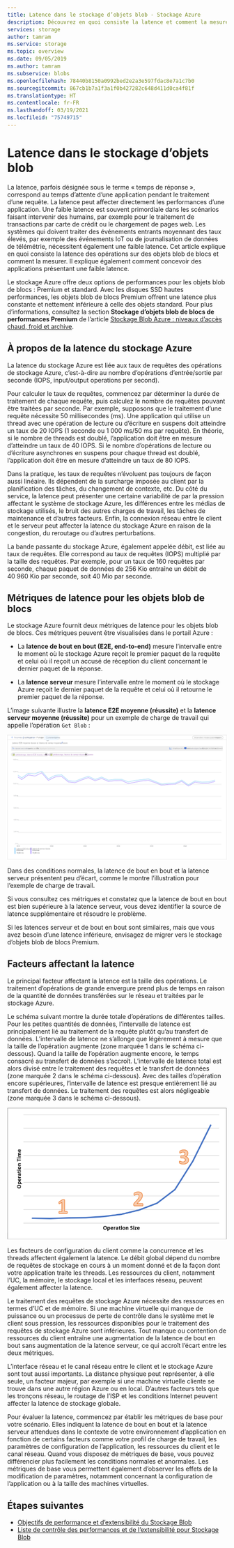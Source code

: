 ```yaml
---
title: Latence dans le stockage d’objets blob - Stockage Azure
description: Découvrez en quoi consiste la latence et comment la mesurer, et apprenez à concevoir des applications de stockage d’objets blob présentant une faible latence.
services: storage
author: tamram
ms.service: storage
ms.topic: overview
ms.date: 09/05/2019
ms.author: tamram
ms.subservice: blobs
ms.openlocfilehash: 78440b8150a0992bed2e2a3e597fdac8e7a1c7b0
ms.sourcegitcommit: 867cb1b7a1f3a1f0b427282c648d411d0ca4f81f
ms.translationtype: HT
ms.contentlocale: fr-FR
ms.lasthandoff: 03/19/2021
ms.locfileid: "75749715"
---
```

# <a name="latency-in-blob-storage"></a>Latence dans le stockage d’objets blob

La latence, parfois désignée sous le terme « temps de réponse », correspond au temps d’attente d’une application pendant le traitement d’une requête. La latence peut affecter directement les performances d’une application. Une faible latence est souvent primordiale dans les scénarios faisant intervenir des humains, par exemple pour le traitement de transactions par carte de crédit ou le chargement de pages web. Les systèmes qui doivent traiter des événements entrants moyennant des taux élevés, par exemple des événements IoT ou de journalisation de données de télémétrie, nécessitent également une faible latence. Cet article explique en quoi consiste la latence des opérations sur des objets blob de blocs et comment la mesurer. Il explique également comment concevoir des applications présentant une faible latence.

Le stockage Azure offre deux options de performances pour les objets blob de blocs : Premium et standard. Avec les disques SSD hautes performances, les objets blob de blocs Premium offrent une latence plus constante et nettement inférieure à celle des objets standard. Pour plus d’informations, consultez la section **Stockage d’objets blob de blocs de performances Premium** de l’article [Stockage Blob Azure : niveaux d’accès chaud, froid et archive](storage-blob-storage-tiers.md).

## <a name="about-azure-storage-latency"></a>À propos de la latence du stockage Azure

La latence du stockage Azure est liée aux taux de requêtes des opérations de stockage Azure, c’est-à-dire au nombre d’opérations d’entrée/sortie par seconde (IOPS, input/output operations per second).

Pour calculer le taux de requêtes, commencez par déterminer la durée de traitement de chaque requête, puis calculez le nombre de requêtes pouvant être traitées par seconde. Par exemple, supposons que le traitement d’une requête nécessite 50 millisecondes (ms). Une application qui utilise un thread avec une opération de lecture ou d’écriture en suspens doit atteindre un taux de 20 IOPS (1 seconde ou 1 000 ms/50 ms par requête). En théorie, si le nombre de threads est doublé, l’application doit être en mesure d’atteindre un taux de 40 IOPS. Si le nombre d’opérations de lecture ou d’écriture asynchrones en suspens pour chaque thread est doublé, l’application doit être en mesure d’atteindre un taux de 80 IOPS.

Dans la pratique, les taux de requêtes n’évoluent pas toujours de façon aussi linéaire. Ils dépendent de la surcharge imposée au client par la planification des tâches, du changement de contexte, etc. Du côté du service, la latence peut présenter une certaine variabilité de par la pression affectant le système de stockage Azure, les différences entre les médias de stockage utilisés, le bruit des autres charges de travail, les tâches de maintenance et d’autres facteurs. Enfin, la connexion réseau entre le client et le serveur peut affecter la latence du stockage Azure en raison de la congestion, du reroutage ou d’autres perturbations.

La bande passante du stockage Azure, également appelée débit, est liée au taux de requêtes. Elle correspond au taux de requêtes (IOPS) multiplié par la taille des requêtes. Par exemple, pour un taux de 160 requêtes par seconde, chaque paquet de données de 256 Kio entraîne un débit de 40 960 Kio par seconde, soit 40 Mio par seconde.

## <a name="latency-metrics-for-block-blobs"></a>Métriques de latence pour les objets blob de blocs

Le stockage Azure fournit deux métriques de latence pour les objets blob de blocs. Ces métriques peuvent être visualisées dans le portail Azure :

- La **latence de bout en bout (E2E, end-to-end)** mesure l’intervalle entre le moment où le stockage Azure reçoit le premier paquet de la requête et celui où il reçoit un accusé de réception du client concernant le dernier paquet de la réponse.

- La **latence serveur** mesure l’intervalle entre le moment où le stockage Azure reçoit le dernier paquet de la requête et celui où il retourne le premier paquet de la réponse.

L’image suivante illustre la **latence E2E moyenne (réussite)** et la **latence serveur moyenne (réussite)** pour un exemple de charge de travail qui appelle l’opération `Get Blob` :

![Capture d’écran montrant les métriques de latence pour l’opération Get Blob](media/storage-blobs-latency/latency-metrics-get-blob.png)

Dans des conditions normales, la latence de bout en bout et la latence serveur présentent peu d’écart, comme le montre l’illustration pour l’exemple de charge de travail.

Si vous consultez ces métriques et constatez que la latence de bout en bout est bien supérieure à la latence serveur, vous devez identifier la source de latence supplémentaire et résoudre le problème.

Si les latences serveur et de bout en bout sont similaires, mais que vous avez besoin d’une latence inférieure, envisagez de migrer vers le stockage d’objets blob de blocs Premium.

## <a name="factors-influencing-latency"></a>Facteurs affectant la latence

Le principal facteur affectant la latence est la taille des opérations. Le traitement d’opérations de grande envergure prend plus de temps en raison de la quantité de données transférées sur le réseau et traitées par le stockage Azure.

Le schéma suivant montre la durée totale d’opérations de différentes tailles. Pour les petites quantités de données, l’intervalle de latence est principalement lié au traitement de la requête plutôt qu’au transfert de données. L’intervalle de latence ne s’allonge que légèrement à mesure que la taille de l’opération augmente (zone marquée 1 dans le schéma ci-dessous). Quand la taille de l’opération augmente encore, le temps consacré au transfert de données s’accroît. L’intervalle de latence total est alors divisé entre le traitement des requêtes et le transfert de données (zone marquée 2 dans le schéma ci-dessous). Avec des tailles d’opération encore supérieures, l’intervalle de latence est presque entièrement lié au transfert de données. Le traitement des requêtes est alors négligeable (zone marquée 3 dans le schéma ci-dessous).

![Capture d’écran montrant la durée totale des opérations par taille](media/storage-blobs-latency/operation-time-size-chart.png)

Les facteurs de configuration du client comme la concurrence et les threads affectent également la latence. Le débit global dépend du nombre de requêtes de stockage en cours à un moment donné et de la façon dont votre application traite les threads. Les ressources du client, notamment l’UC, la mémoire, le stockage local et les interfaces réseau, peuvent également affecter la latence.

Le traitement des requêtes de stockage Azure nécessite des ressources en termes d’UC et de mémoire. Si une machine virtuelle qui manque de puissance ou un processus de perte de contrôle dans le système met le client sous pression, les ressources disponibles pour le traitement des requêtes de stockage Azure sont inférieures. Tout manque ou contention de ressources du client entraîne une augmentation de la latence de bout en bout sans augmentation de la latence serveur, ce qui accroît l’écart entre les deux métriques.

L’interface réseau et le canal réseau entre le client et le stockage Azure sont tout aussi importants. La distance physique peut représenter, à elle seule, un facteur majeur, par exemple si une machine virtuelle cliente se trouve dans une autre région Azure ou en local. D’autres facteurs tels que les tronçons réseau, le routage de l’ISP et les conditions Internet peuvent affecter la latence de stockage globale.

Pour évaluer la latence, commencez par établir les métriques de base pour votre scénario. Elles indiquent la latence de bout en bout et la latence serveur attendues dans le contexte de votre environnement d’application en fonction de certains facteurs comme votre profil de charge de travail, les paramètres de configuration de l’application, les ressources du client et le canal réseau. Quand vous disposez de métriques de base, vous pouvez différencier plus facilement les conditions normales et anormales. Les métriques de base vous permettent également d’observer les effets de la modification de paramètres, notamment concernant la configuration de l’application ou à la taille des machines virtuelles.

## <a name="next-steps"></a>Étapes suivantes

- [Objectifs de performance et d’extensibilité du Stockage Blob](scalability-targets.md)
- [Liste de contrôle des performances et de l’extensibilité pour Stockage Blob](storage-performance-checklist.md)
